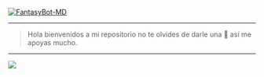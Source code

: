 <a href="#"><img title="FantasyBot-MD" src="https://img.shields.io/badge/𝐒𝐈 𝐓𝐄 𝐀𝐆𝐑𝐀𝐃𝐀 𝐄𝐋 𝐑𝐄𝐏𝐎𝐒𝐈𝐓𝐎𝐑𝐈𝐎 𝐌𝐄 𝐀𝐏𝐎𝐘𝐀𝐑𝐈𝐀𝐒 𝐂𝐎𝐍 𝐔𝐍𝐀 🌟-¡GRACIAS! -red?colorA=%255ff0000&colorB=%23017e40&style=for-the-badge"></a> 
<p align="center">

------------------
> Hola bienvenidos a mi repositorio no te olvides de darle una 🌟 así me apoyas mucho. 
------------------

<a
href="[https://wa.me/+34636445091](https://chat.whatsapp.com/BR4)" target="white"><img src="https://img.shields.io/badge/☄️-Prueba nuestro bot en nuestro grupotiempo-000000?style=for-the-badge&logo=whatsapp&logoColor=black" /></a>

